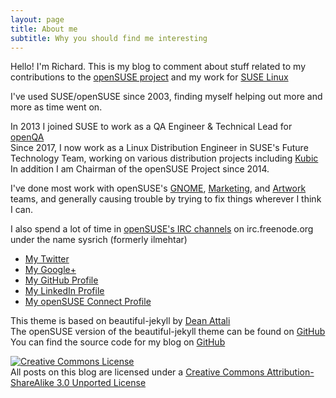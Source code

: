 ```yaml
---
layout: page
title: About me
subtitle: Why you should find me interesting
---
```


Hello! I'm Richard. This is my blog to comment about stuff related to my contributions to the <a title="openSUSE" href="http://www.openSUSE.org">openSUSE project</a> and my work for <a href="http://www.suse.com">SUSE Linux</a>

I've used SUSE/openSUSE since 2003, finding myself helping out more and more as time went on.

In 2013 I joined SUSE to work as a QA Engineer & Technical Lead for [openQA](http://openqa.opensuse.org)   
Since 2017, I now work as a Linux Distribution Engineer in SUSE's Future Technology Team, working on various distribution projects including [Kubic](https://github.com/kubic-project)   
In addition I am Chairman of the openSUSE Project since 2014.

I've done most work with openSUSE's <a title="openSUSE GNOME" href="http://en.opensuse.org/Portal:GNOME">GNOME</a>, <a title="openSUSE Marketing" href="http://en.opensuse.org/Portal:Marketing">Marketing</a>, and <a title="openSUSE Artwork" href="http://en.opensuse.org/Portal:Artwork">Artwork</a> teams, and generally causing trouble by trying to fix things wherever I think I can.

I also spend a lot of time in <a title="openSUSE IRC Channels" href="http://en.opensuse.org/openSUSE:IRC_list">openSUSE's IRC channels</a> on irc.freenode.org under the name sysrich (formerly ilmehtar)

* <a title="Twitter - Sysrich" href="http://www.twitter.com/sysrich">My Twitter</a>
* <a title="Google+" href="https://plus.google.com/+RichardBrownSYS">My Google+</a>
* <a title="My GitHub Profile" href="https://github.com/sysrich">My GitHub Profile</a>
* <a title="My LinkedIn Profile" href="http://uk.linkedin.com/in/sysrich">My LinkedIn Profile</a>
* <a title="openSUSE Connect" href="https://connect.opensuse.org/pg/profile/RBrownCCB">My openSUSE Connect Profile</a>

This theme is based on beautiful-jekyll by [Dean Attali](http://deanattali.com/beautiful-jekyll/)   
The openSUSE version of the beautiful-jekyll theme can be found on [GitHub](https://github.com/sysrich/beautiful-jekyll-opensuse)   
You can find the source code for my blog on [GitHub](https://github.com/sysrich/rootco.de-web)

[![Creative Commons License](https://i.creativecommons.org/l/by-sa/3.0/88x31.png)](http://creativecommons.org/licenses/by-sa/3.0/)  
All posts on this blog are licensed under a [Creative Commons Attribution-ShareAlike 3.0 Unported License](http://creativecommons.org/licenses/by-sa/3.0/)

